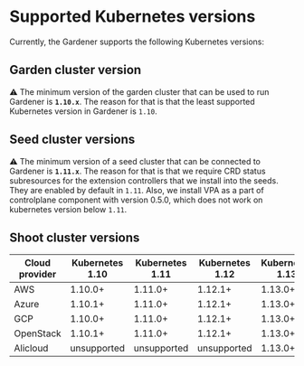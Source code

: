 # Supported Kubernetes versions

Currently, the Gardener supports the following Kubernetes versions:

## Garden cluster version

:warning: The minimum version of the garden cluster that can be used to run Gardener is **`1.10.x`**.
The reason for that is that the least supported Kubernetes version in Gardener is `1.10`.

## Seed cluster versions

:warning: The minimum version of a seed cluster that can be connected to Gardener is **`1.11.x`**.
The reason for that is that we require CRD status subresources for the extension controllers that we install into the seeds. They are enabled by default in `1.11`. Also, we install VPA as a part of controlplane component with version 0.5.0, which does not work on kubernetes version below `1.11`.

## Shoot cluster versions

| Cloud provider | Kubernetes 1.10 | Kubernetes 1.11 | Kubernetes 1.12 | Kubernetes 1.13 | Kubernetes 1.14 |
| -------------- | --------------- | --------------- | --------------- | --------------- | --------------- |
| AWS            | 1.10.0+         | 1.11.0+         | 1.12.1+         | 1.13.0+         | 1.14.0+         |
| Azure          | 1.10.1+         | 1.11.0+         | 1.12.1+         | 1.13.0+         | 1.14.0+         |
| GCP            | 1.10.0+         | 1.11.0+         | 1.12.1+         | 1.13.0+         | 1.14.0+         |
| OpenStack      | 1.10.1+         | 1.11.0+         | 1.12.1+         | 1.13.0+         | 1.14.0+         |
| Alicloud       | unsupported     | unsupported     | unsupported     | 1.13.0+         | 1.14.0+         |
